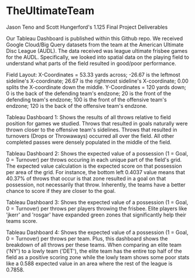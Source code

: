 # TheUltimateTeam
Jason Teno and Scott Hungerford's 1.125 Final Project Deliverables

Our Tableau Dashboard is published within this Github repo.  We received Google Cloud/Big Query datasets from the team at the American Ultimate Disc League (AUDL).  The data received was league ultimate frisbee games for the AUDL.  Specifically, we looked into spatial data on the playing field to understand what parts of the field resulted in good/poor performance.

Field Layout:
X-Coordinates = 53.33 yards across; -26.67 is the leftmost sideline's X-coordinate; 26.67 is the rightmost sideline's X-coordinate; 0.00 splits the X-coordinate down the middle.
Y-Coordinates = 120 yards down; 0 is the back of the defending team's endzone; 20 is the front of the defending team's endzone; 100 is the front of the offensive team's endzone; 120 is the back of the offensive team's endzone.

Tableau Dashboard 1: Shows the results of all throws relative to field position for games we studied.  Throws that resulted in goals naturally were thrown closer to the offensive team's sidelines.  Throws that resulted in turnovers (Drops or Throwaways) occurred all over the field.  All other completed passes were densely populated in the middle of the field.

Tableau Dashboard 2: Shows the expected value of a possession (1 = Goal, 0 = Turnover) per throws occuring in each unique part of the field's grid.  The expected value calculation is the expected score on that possession per area of the grid.  For instance, the bottom left 0.4037 value means that 40.37% of throws that occur is that zone resulted in a goal on that possession, not necessarily that throw.  Inherently, the teams have a better chance to score if they are closer to the goal.

Tableau Dashboard 3: Shows the expected value of a possession (1 = Goal, 0 = Turnover) per throws per players throwing the frisbee.  Elite players like 'jkerr' and 'rosgar' have expanded green zones that significantly help their teams score.

Tableau Dashboard 4: Shows the expected value of a possession (1 = Goal, 0 = Turnover) per throws per team.  Plus, this dashboard shows the breakdown of all throws per these teams.  When comparing an elite team ('NY') to a lowly team ('DET'), the elite team has the entire top half of the field as a positive scoring zone while the lowly team shows some poor stats like a 0.588 expected value in an area where the rest of the league is 0.7858.
